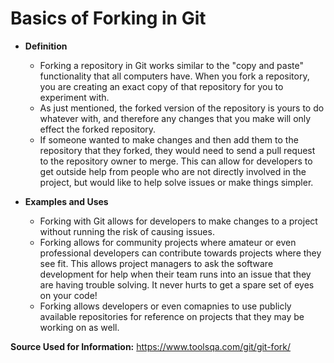 # Basics of Forking in Git

* **Definition**

	* Forking a repository in Git works similar to the "copy and paste" functionality that all computers have. When you fork a repository, you are creating an exact copy of that repository for you to experiment with.
	* As just mentioned, the forked version of the repository is yours to do whatever with, and therefore any changes that you make will only effect the forked repository.
	* If someone wanted to make changes and then add them to the repository that they forked, they would need to send a pull request to the repository owner to merge. This can allow for developers to get outside help from people who are not directly involved in the project, but would like to help solve issues or make things simpler.

* **Examples and Uses**
	* Forking with Git allows for developers to make changes to a project without running the risk of causing issues.
	* Forking allows for community projects where amateur or even professional developers can contribute towards projects where they see fit. This allows project managers to ask the software development for help when their team runs into an issue that they are having trouble solving. It never hurts to get a spare set of eyes on your code!
	* Forking allows developers or even comapnies to use publicly available repositories for reference on projects that they may be working on as well.

**Source Used for Information:** https://www.toolsqa.com/git/git-fork/
